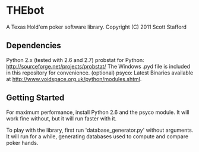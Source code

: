 THEbot
======

A Texas Hold'em poker software library.
Copyright (C) 2011 Scott Stafford

Dependencies
------------
Python 2.x (tested with 2.6 and 2.7)
probstat for Python: http://sourceforge.net/projects/probstat/
    The Windows .pyd file is included in this repository for convenience.
(optional) psyco: Latest Binaries available at http://www.voidspace.org.uk/python/modules.shtml.

Getting Started
---------------
For maximum performance, install Python 2.6 and the psyco module.  It will work fine
without, but it will run faster with it.

To play with the library, first run 'database_generator.py'
without arguments.  It will run for a while, generating
databases used to compute and compare poker hands.

